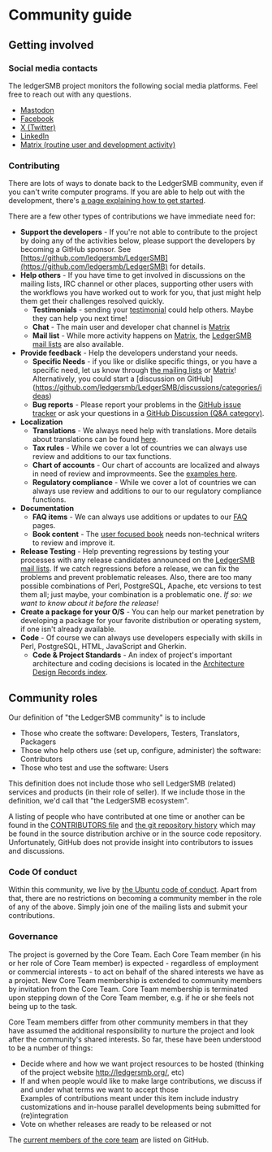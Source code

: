 <!--- Text is manually wrapped to 85 characters --->
# Community guide

## Getting involved

### Social media contacts

The ledgerSMB project monitors the following social media platforms. Feel free to reach out with any questions.

* [Mastodon](https://mastodon.social/@LedgerSMB)
* [Facebook](https://www.facebook.com/LedgerSMB)
* [X (Twitter)](https://x.com/LedgerSMB)
* [LinkedIn](https://www.linkedin.com/groups/13199807/)
* [Matrix (routine user and development activity)](https://app.element.io/#/room/#ledgersmb:matrix.org)

### Contributing

There are lots of ways to donate back to the LedgerSMB community, even if you can't 
write computer programs. If you are able to help out with the development, there's 
[a page explaining how to get started](https://ledgersmb.org/content/getting-started-developing).

There are a few other types of contributions we have immediate need for:

* **Support the developers** - If you're not able to contribute to the project by doing any 
of the activities below, please support the developers by becoming a GitHub sponsor. 
See [https://github.com/ledgersmb/LedgerSMB](https://github.com/ledgersmb/LedgerSMB) for details.
* **Help others** - If you have time to get involved in discussions on the mailing lists, 
IRC channel or other places, supporting other users with the workflows you have worked out 
to work for you, that just might help them get their challenges resolved quickly. 
  * **Testimonials** - sending your [testimonial](https://ledgersmb.org/testimonials) could help others.  Maybe they can help you next time!
  * **Chat** - The main user and developer chat channel is [Matrix](https://ledgersmb.org/content/chat-support-matrix)
  * **Mail list** - While more activity happens on [Matrix](https://ledgersmb.org/content/chat-support-matrix), the [LedgerSMB mail lists](https://lists.ledgersmb.org/mailman3/lists/) are also available.
* **Provide feedback** - Help the developers understand your needs.
  * **Specific Needs** - if you like or dislike specific things, or you have a specific need, let us 
  know through [the mailing lists](https://lists.ledgersmb.org/) or [Matrix](https://app.element.io/#/room/#ledgersmb:matrix.org)! 
  Alternatively, you could start a [discussion on GitHub]    
  (https://github.com/ledgersmb/LedgerSMB/discussions/categories/ideas)
  * **Bug reports** - Please report your problems in the [GitHub issue tracker](https://github.com/ledgersmb/LedgerSMB/issues) or ask your 
questions in a [GitHub Discussion (Q&A category)](https://github.com/ledgersmb/LedgerSMB/discussions/categories/q-a).
* **Localization**
  * **Translations** - We always need help with translations. More details about translations can 
  be found [here](https://ledgersmb.org/community-guide/community-guide/translating).
  * **Tax rules** - While we cover a lot of countries we can always use review and additions to our 
  tax functions.
  * **Chart of accounts** - Our chart of accounts are localized and always in need of review 
  and improvmeents. See the [examples here](https://github.com/ledgersmb/LedgerSMB/tree/master/locale/coa).
  * **Regulatory compliance** - While we cover a lot of countries we can always use review
   and additions to our to our regulatory compliance functions.
* **Documentation**
  * **FAQ items** - We can always use additions or updates to our [FAQ](https://ledgersmb.org/faq) pages.
  * **Book content** - The [user focused book](https://book.ledgersmb.org) needs non-technical writers to review and 
  improve it. 
* **Release Testing** - Help preventing regressions by testing your processes with any release
candidates announced on the [LedgerSMB mail lists](https://lists.ledgersmb.org/mailman3/lists/). If we catch regressions before a release, we can
fix the problems and prevent problematic releases. Also, there are too many possible 
combinations of Perl, PostgreSQL, Apache, etc versions to test them all; just maybe, 
your combination is a problematic one. *If so: we want to know about it before the release!*
* **Create a package for your O/S** - You can help our market penetration by developing a 
package for your favorite distribution or operating system, if one isn't already available.
* **Code** - Of course we can always use developers especially with skills in Perl, PostgreSQL, HTML, 
JavaScript and Gherkin.
  * **Code & Project Standards** - An index of project's important architecture and coding decisions 
    is located in the [Architecture Design Records index](doc/adr/index.md).

## Community roles

Our definition of "the LedgerSMB community" is to include

* Those who create the software: Developers, Testers, Translators, Packagers
* Those who help others use (set up, configure, administer) the software: Contributors
* Those who test and use the software: Users

This definition does not include those who sell LedgerSMB (related) services and
products (in their role of seller). If we include those in the definition, we'd call
that "the LedgerSMB ecosystem".

A listing of people who have contributed at one time or another can be found in the
[CONTRIBUTORS file](https://github.com/ledgersmb/LedgerSMB/blob/master/CONTRIBUTORS) and
[the git repository history](https://github.com/ledgersmb/LedgerSMB/graphs/contributors)
which may be found in the source distribution archive or in the
source code repository. Unfortunately, GitHub does not provide insight into contributors
to issues and discussions.

### Code Of conduct

Within this community, we live by [the Ubuntu code of conduct](https://launchpad.net/codeofconduct/2.0).
Apart from that, there are no restrictions on becoming a community member in the
role of any of the above. Simply join one of the mailing lists and submit your
contributions.

### Governance

The project is governed by the Core Team. Each Core Team member (in his or her role of
Core Team member) is expected - regardless of employment or commercial interests - to act
on behalf of the shared interests we have as a project. New Core Team membership is
extended to community members by invitation from the Core Team. Core Team membership is
terminated upon stepping down of the Core Team member, e.g. if he or she feels not being
up to the task.

Core Team members differ from other community members in that they have assumed the
additional responsibility to nurture the project and look after the community's shared
interests. So far, these have been understood to be a number of things:

* Decide where and how we want project resources to be hosted (thinking of the project
 website http://ledgersmb.org/, etc)
* If and when people would like to make large contributions, we discuss if and under
  what terms we want to accept those  
  Examples of contributions meant under this item include industry customizations and
  in-house parallel developments being submitted for (re)integration
* Vote on whether releases are ready to be released or not

The [current members of the core team](https://github.com/orgs/ledgersmb/teams/core) are listed on GitHub.


